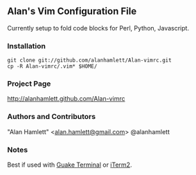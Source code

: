## Alan's Vim Configuration File
Currently setup to fold code blocks for Perl, Python, Javascript.

### Installation

    git clone git://github.com/alanhamlett/Alan-vimrc.git
    cp -R Alan-vimrc/.vim* $HOME/

### Project Page
http://alanhamlett.github.com/Alan-vimrc

### Authors and Contributors
"Alan Hamlett" \<alan.hamlett@gmail.com> @alanhamlett

### Notes
Best if used with [Guake Terminal](http://guake.org/) or [iTerm2](http://www.iterm2.com/#/section/home).